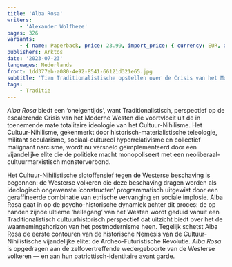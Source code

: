 ```yaml
---
title: 'Alba Rosa'
writers:
    - 'Alexander Wolfheze'
pages: 326
variants:
    - { name: Paperback, price: 23.99, import_price: { currency: EUR, amount: 16.76 }, isbn: 978-1-912975-57-0, size: { height: 216, width: 140, depth: 18 }, supplier: 'Ex Libris', out_of_stock: true }
publishers: Arktos
date: '2023-07-23'
languages: Nederlands
front: 1dd377eb-a080-4e92-8541-66121d321e65.jpg
subtitle: 'Tien Traditionalistische opstellen over de Crisis van het Moderne Westen'
tags:
    - Traditie
---
```


*Alba Rosa* biedt een ‘oneigentijds’, want Traditionalistisch, perspectief op de escalerende Crisis van het Moderne Westen die voortvloeit uit de in toenemende mate totalitaire ideologie van het Cultuur-Nihilisme. Het Cultuur-Nihilisme, gekenmerkt door historisch-materialistische teleologie, militant secularisme, sociaal-cultureel hyperrelativisme en collectief malignant narcisme, wordt nu versneld geïmplementeerd door een vijandelijke elite die de politieke macht monopoliseert met een neoliberaal-cultuurmarxistisch monsterverbond.

Het Cultuur-Nihilistische slotoffensief tegen de Westerse beschaving is begonnen: de Westerse volkeren die deze beschaving dragen worden als ideologisch ongewenste ‘constructen’ programmatisch uitgewist door een geraffineerde combinatie van etnische vervanging en sociale implosie. Alba Rosa gaat in op de psycho-historische dynamiek achter dit proces: de op handen zijnde ultieme ‘hellegang’ van het Westen wordt geduid vanuit een Traditionalistisch cultuurhistorisch perspectief dat uitzicht biedt over het de waarnemingshorizon van het postmodernisme heen. Tegelijk schetst Alba Rosa de eerste contouren van de historische Nemesis van de Cultuur-Nihilistische vijandelijke elite: de Archeo-Futuristische Revolutie. *Alba Rosa* is opgedragen aan de zelfovertreffende wedergeboorte van de Westerse volkeren — en aan hun patriottisch-identitaire avant garde.

